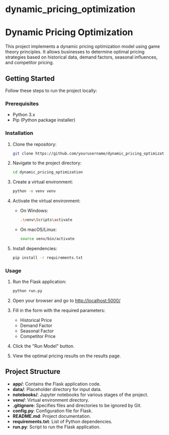 # dynamic_pricing_optimization
# Dynamic Pricing Optimization

This project implements a dynamic pricing optimization model using game theory principles. It allows businesses to determine optimal pricing strategies based on historical data, demand factors, seasonal influences, and competitor pricing.

## Getting Started

Follow these steps to run the project locally:

### Prerequisites

- Python 3.x
- Pip (Python package installer)

### Installation

1. Clone the repository:

    ```bash
    git clone https://github.com/yourusername/dynamic_pricing_optimization.git
    ```

2. Navigate to the project directory:

    ```bash
    cd dynamic_pricing_optimization
    ```

3. Create a virtual environment:

    ```bash
    python -m venv venv
    ```

4. Activate the virtual environment:

    - On Windows:

        ```bash
        .\venv\Scripts\activate
        ```

    - On macOS/Linux:

        ```bash
        source venv/bin/activate
        ```

5. Install dependencies:

    ```bash
    pip install -r requirements.txt
    ```

### Usage

1. Run the Flask application:

    ```bash
    python run.py
    ```

2. Open your browser and go to [http://localhost:5000/](http://localhost:5000/)

3. Fill in the form with the required parameters:
   - Historical Price
   - Demand Factor
   - Seasonal Factor
   - Competitor Price

4. Click the "Run Model" button.

5. View the optimal pricing results on the results page.

## Project Structure

- **app/**: Contains the Flask application code.
- **data/**: Placeholder directory for input data.
- **notebooks/**: Jupyter notebooks for various stages of the project.
- **venv/**: Virtual environment directory.
- **.gitignore**: Specifies files and directories to be ignored by Git.
- **config.py**: Configuration file for Flask.
- **README.md**: Project documentation.
- **requirements.txt**: List of Python dependencies.
- **run.py**: Script to run the Flask application.

